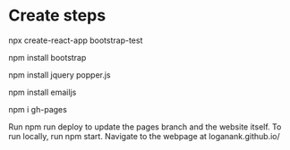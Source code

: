 # Create steps

npx create-react-app bootstrap-test

npm install bootstrap

npm install jquery popper.js

npm install emailjs

npm i gh-pages

Run npm run deploy to update the pages branch and the website itself. To run locally, run npm start. Navigate to the webpage at loganank.github.io/